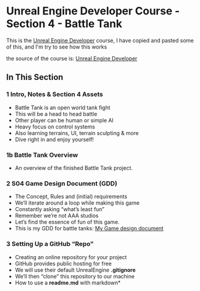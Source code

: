 # Unreal Engine Developer Course - Section 4 - Battle Tank

This is the [Unreal Engine Developer]( http://gdev.tv/urcgithub) course, I have copied and pasted some of this, and I'm try to see
how this works

the source of the course is: [Unreal Engine Developer]( http://gdev.tv/urcgithub)

## In This Section

### 1 Intro, Notes & Section 4 Assets ###

+ Battle Tank is an open world tank fight
+ This will be a head to head battle
+ Other player can be human or simple AI
+ Heavy focus on control systems
+ Also learning terrains, UI, terrain sculpting & more
+ Dive right in and enjoy yourself!

### 1b Battle Tank Overview ###

* An overview of the finished Battle Tank project.

### 2 S04 Game Design Document (GDD) ###

+ The Concept, Rules and (initial) requirements
+ We’ll iterate around a loop while making this game
+ Constantly asking “what’s least fun”
+ Remember we’re not AAA studios
+ Let’s find the essence of fun of this game.
+ This is my GDD for battle tanks: [My Game design document]( https://community.gamedev.tv/t/gdd-for-battle-tanks/113997?u=an0rchy)

### 3 Setting Up a GitHub “Repo” ###

+ Creating an online repository for your project
+ GitHub provides public hosting for free
+ We will use their default UnrealEngine **.gitignore**
+ We’ll then “clone” this repository to our machine
+ How to use a **readme.md** with markdown*
